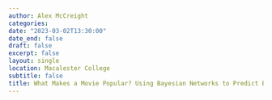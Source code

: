 ```yaml
---
author: Alex McCreight
categories:
date: "2023-03-02T13:30:00"
date_end: false
draft: false
excerpt: false
layout: single
location: Macalester College
subtitle: false
title: What Makes a Movie Popular? Using Bayesian Networks to Predict Box Office Success 
---
```


